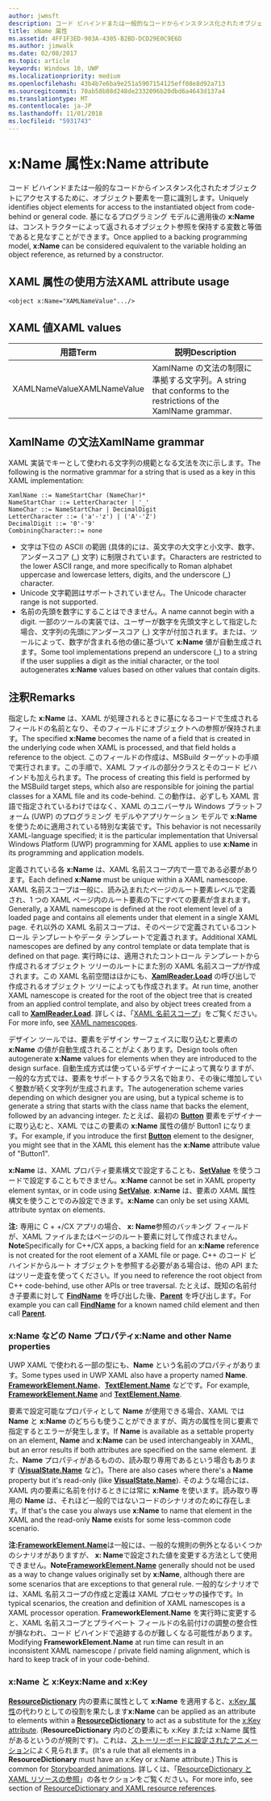 ```yaml
---
author: jwmsft
description: コード ビハインドまたは一般的なコードからインスタンス化されたオブジェクトにアクセスするために、オブジェクト要素を一意に識別します。
title: xName 属性
ms.assetid: 4FF1F3ED-903A-4305-B2BD-DCD29E0C9E6D
ms.author: jimwalk
ms.date: 02/08/2017
ms.topic: article
keywords: Windows 10, UWP
ms.localizationpriority: medium
ms.openlocfilehash: 43b4b7e6ba9e251a5907154125eff08e8d92a713
ms.sourcegitcommit: 70ab58b88d248de2332096b20dbd6a4643d137a4
ms.translationtype: MT
ms.contentlocale: ja-JP
ms.lasthandoff: 11/01/2018
ms.locfileid: "5931743"
---
```

# <a name="xname-attribute"></a><span data-ttu-id="40f51-104">x:Name 属性</span><span class="sxs-lookup"><span data-stu-id="40f51-104">x:Name attribute</span></span>


<span data-ttu-id="40f51-105">コード ビハインドまたは一般的なコードからインスタンス化されたオブジェクトにアクセスするために、オブジェクト要素を一意に識別します。</span><span class="sxs-lookup"><span data-stu-id="40f51-105">Uniquely identifies object elements for access to the instantiated object from code-behind or general code.</span></span> <span data-ttu-id="40f51-106">基になるプログラミング モデルに適用後の **x:Name** は、コンストラクターによって返されるオブジェクト参照を保持する変数と等価であると見なすことができます。</span><span class="sxs-lookup"><span data-stu-id="40f51-106">Once applied to a backing programming model, **x:Name** can be considered equivalent to the variable holding an object reference, as returned by a constructor.</span></span>

## <a name="xaml-attribute-usage"></a><span data-ttu-id="40f51-107">XAML 属性の使用方法</span><span class="sxs-lookup"><span data-stu-id="40f51-107">XAML attribute usage</span></span>

``` syntax
<object x:Name="XAMLNameValue".../>
```

## <a name="xaml-values"></a><span data-ttu-id="40f51-108">XAML 値</span><span class="sxs-lookup"><span data-stu-id="40f51-108">XAML values</span></span>

| <span data-ttu-id="40f51-109">用語</span><span class="sxs-lookup"><span data-stu-id="40f51-109">Term</span></span> | <span data-ttu-id="40f51-110">説明</span><span class="sxs-lookup"><span data-stu-id="40f51-110">Description</span></span> |
|------|-------------|
| <span data-ttu-id="40f51-111">XAMLNameValue</span><span class="sxs-lookup"><span data-stu-id="40f51-111">XAMLNameValue</span></span> | <span data-ttu-id="40f51-112">XamlName の文法の制限に準拠する文字列。</span><span class="sxs-lookup"><span data-stu-id="40f51-112">A string that conforms to the restrictions of the XamlName grammar.</span></span> |

##  <a name="xamlname-grammar"></a><span data-ttu-id="40f51-113">XamlName の文法</span><span class="sxs-lookup"><span data-stu-id="40f51-113">XamlName grammar</span></span>

<span data-ttu-id="40f51-114">XAML 実装でキーとして使われる文字列の規範となる文法を次に示します。</span><span class="sxs-lookup"><span data-stu-id="40f51-114">The following is the normative grammar for a string that is used as a key in this XAML implementation:</span></span>

``` syntax
XamlName ::= NameStartChar (NameChar)*
NameStartChar ::= LetterCharacter | '_'
NameChar ::= NameStartChar | DecimalDigit
LetterCharacter ::= ('a'-'z') | ('A'-'Z')
DecimalDigit ::= '0'-'9'
CombiningCharacter::= none
```

-   <span data-ttu-id="40f51-115">文字は下位の ASCII の範囲 (具体的には、英文字の大文字と小文字、数字、アンダースコア (\_) 文字) に制限されています。</span><span class="sxs-lookup"><span data-stu-id="40f51-115">Characters are restricted to the lower ASCII range, and more specifically to Roman alphabet uppercase and lowercase letters, digits, and the underscore (\_) character.</span></span>
-   <span data-ttu-id="40f51-116">Unicode 文字範囲はサポートされていません。</span><span class="sxs-lookup"><span data-stu-id="40f51-116">The Unicode character range is not supported.</span></span>
-   <span data-ttu-id="40f51-117">名前の先頭を数字にすることはできません。</span><span class="sxs-lookup"><span data-stu-id="40f51-117">A name cannot begin with a digit.</span></span> <span data-ttu-id="40f51-118">一部のツールの実装では、ユーザーが数字を先頭文字として指定した場合、文字列の先頭にアンダースコア (\_) 文字が付加されます。または、ツールによって、数字が含まれる他の値に基づいて **x:Name** 値が自動生成されます。</span><span class="sxs-lookup"><span data-stu-id="40f51-118">Some tool implementations prepend an underscore (\_) to a string if the user supplies a digit as the initial character, or the tool autogenerates **x:Name** values based on other values that contain digits.</span></span>

## <a name="remarks"></a><span data-ttu-id="40f51-119">注釈</span><span class="sxs-lookup"><span data-stu-id="40f51-119">Remarks</span></span>

<span data-ttu-id="40f51-120">指定した **x:Name** は、XAML が処理されるときに基になるコードで生成されるフィールドの名前となり、そのフィールドにオブジェクトへの参照が保持されます。</span><span class="sxs-lookup"><span data-stu-id="40f51-120">The specified **x:Name** becomes the name of a field that is created in the underlying code when XAML is processed, and that field holds a reference to the object.</span></span> <span data-ttu-id="40f51-121">このフィールドの作成は、MSBuild ターゲットの手順で実行されます。この手順で、XAML ファイルの部分クラスとそのコード ビハインドも加えられます。</span><span class="sxs-lookup"><span data-stu-id="40f51-121">The process of creating this field is performed by the MSBuild target steps, which also are responsible for joining the partial classes for a XAML file and its code-behind.</span></span> <span data-ttu-id="40f51-122">この動作は、必ずしも XAML 言語で指定されているわけではなく、XAML のユニバーサル Windows プラットフォーム (UWP) のプログラミング モデルやアプリケーション モデルで **x:Name** を使うために適用されている特別な実装です。</span><span class="sxs-lookup"><span data-stu-id="40f51-122">This behavior is not necessarily XAML-language specified; it is the particular implementation that Universal Windows Platform (UWP) programming for XAML applies to use **x:Name** in its programming and application models.</span></span>

<span data-ttu-id="40f51-123">定義されている各 **x:Name** は、XAML 名前スコープ内で一意である必要があります。</span><span class="sxs-lookup"><span data-stu-id="40f51-123">Each defined **x:Name** must be unique within a XAML namescope.</span></span> <span data-ttu-id="40f51-124">XAML 名前スコープは一般に、読み込まれたページのルート要素レベルで定義され、1 つの XAML ページ内のルート要素の下にすべての要素が含まれます。</span><span class="sxs-lookup"><span data-stu-id="40f51-124">Generally, a XAML namescope is defined at the root element level of a loaded page and contains all elements under that element in a single XAML page.</span></span> <span data-ttu-id="40f51-125">それ以外の XAML 名前スコープは、そのページで定義されているコントロール テンプレートやデータ テンプレートで定義されます。</span><span class="sxs-lookup"><span data-stu-id="40f51-125">Additional XAML namescopes are defined by any control template or data template that is defined on that page.</span></span> <span data-ttu-id="40f51-126">実行時には、適用されたコントロール テンプレートから作成されるオブジェクト ツリーのルートにまた別の XAML 名前スコープが作成されます。この XAML 名前空間はほかにも、[**XamlReader.Load**](https://msdn.microsoft.com/library/windows/apps/br228048) の呼び出しで作成されるオブジェクト ツリーによっても作成されます。</span><span class="sxs-lookup"><span data-stu-id="40f51-126">At run time, another XAML namescope is created for the root of the object tree that is created from an applied control template, and also by object trees created from a call to [**XamlReader.Load**](https://msdn.microsoft.com/library/windows/apps/br228048).</span></span> <span data-ttu-id="40f51-127">詳しくは、「[XAML 名前スコープ](xaml-namescopes.md)」をご覧ください。</span><span class="sxs-lookup"><span data-stu-id="40f51-127">For more info, see [XAML namescopes](xaml-namescopes.md).</span></span>

<span data-ttu-id="40f51-128">デザイン ツールでは、要素をデザイン サーフェイスに取り込むと要素の **x:Name** の値が自動生成されることがよくあります。</span><span class="sxs-lookup"><span data-stu-id="40f51-128">Design tools often autogenerate **x:Name** values for elements when they are introduced to the design surface.</span></span> <span data-ttu-id="40f51-129">自動生成方式は使っているデザイナーによって異なりますが、一般的な方式では、要素をサポートするクラス名で始まり、その後に増加していく整数が続く文字列が生成されます。</span><span class="sxs-lookup"><span data-stu-id="40f51-129">The autogeneration scheme varies depending on which designer you are using, but a typical scheme is to generate a string that starts with the class name that backs the element, followed by an advancing integer.</span></span> <span data-ttu-id="40f51-130">たとえば、最初の [**Button**](https://msdn.microsoft.com/library/windows/apps/br209265) 要素をデザイナーに取り込むと、XAML ではこの要素の **x:Name** 属性の値が Button1 になります。</span><span class="sxs-lookup"><span data-stu-id="40f51-130">For example, if you introduce the first [**Button**](https://msdn.microsoft.com/library/windows/apps/br209265) element to the designer, you might see that in the XAML this element has the **x:Name** attribute value of "Button1".</span></span>

<span data-ttu-id="40f51-131">**x:Name** は、XAML プロパティ要素構文で設定することも、[**SetValue**](https://msdn.microsoft.com/library/windows/apps/br242361) を使うコードで設定することもできません。</span><span class="sxs-lookup"><span data-stu-id="40f51-131">**x:Name** cannot be set in XAML property element syntax, or in code using [**SetValue**](https://msdn.microsoft.com/library/windows/apps/br242361).</span></span> <span data-ttu-id="40f51-132">**x:Name** は、要素の XAML 属性構文を使うことでのみ設定できます。</span><span class="sxs-lookup"><span data-stu-id="40f51-132">**x:Name** can only be set using XAML attribute syntax on elements.</span></span>

<span data-ttu-id="40f51-133">**注:** 専用に C + +/CX アプリの場合、 **x: Name**参照のバッキング フィールドが、XAML ファイルまたはページのルート要素に対して作成されません。</span><span class="sxs-lookup"><span data-stu-id="40f51-133">**Note**Specifically for C++/CX apps, a backing field for an **x:Name** reference is not created for the root element of a XAML file or page.</span></span> <span data-ttu-id="40f51-134">C++ のコード ビハインドからルート オブジェクトを参照する必要がある場合は、他の API またはツリー走査を使ってください。</span><span class="sxs-lookup"><span data-stu-id="40f51-134">If you need to reference the root object from C++ code-behind, use other APIs or tree traversal.</span></span> <span data-ttu-id="40f51-135">たとえば、既知の名前付き子要素に対して [**FindName**](https://msdn.microsoft.com/library/windows/apps/br208715) を呼び出した後、[**Parent**](https://msdn.microsoft.com/library/windows/apps/br208739) を呼び出します。</span><span class="sxs-lookup"><span data-stu-id="40f51-135">For example you can call [**FindName**](https://msdn.microsoft.com/library/windows/apps/br208715) for a known named child element and then call [**Parent**](https://msdn.microsoft.com/library/windows/apps/br208739).</span></span>

### <a name="xname-and-other-name-properties"></a><span data-ttu-id="40f51-136">x:Name などの Name プロパティ</span><span class="sxs-lookup"><span data-stu-id="40f51-136">x:Name and other Name properties</span></span>

<span data-ttu-id="40f51-137">UWP XAML で使われる一部の型にも、**Name** という名前のプロパティがあります。</span><span class="sxs-lookup"><span data-stu-id="40f51-137">Some types used in UWP XAML also have a property named **Name**.</span></span> <span data-ttu-id="40f51-138">[**FrameworkElement.Name**](https://msdn.microsoft.com/library/windows/apps/br208735)、[**TextElement.Name**](https://msdn.microsoft.com/library/windows/apps/hh702125) などです。</span><span class="sxs-lookup"><span data-stu-id="40f51-138">For example, [**FrameworkElement.Name**](https://msdn.microsoft.com/library/windows/apps/br208735) and [**TextElement.Name**](https://msdn.microsoft.com/library/windows/apps/hh702125).</span></span>

<span data-ttu-id="40f51-139">要素で設定可能なプロパティとして **Name** が使用できる場合、XAML では **Name** と **x:Name** のどちらも使うことができますが、両方の属性を同じ要素で指定するとエラーが発生します。</span><span class="sxs-lookup"><span data-stu-id="40f51-139">If **Name** is available as a settable property on an element, **Name** and **x:Name** can be used interchangeably in XAML, but an error results if both attributes are specified on the same element.</span></span> <span data-ttu-id="40f51-140">また、**Name** プロパティがあるものの、読み取り専用であるという場合もあります ([**VisualState.Name**](https://msdn.microsoft.com/library/windows/apps/br209031) など)。</span><span class="sxs-lookup"><span data-stu-id="40f51-140">There are also cases where there's a **Name** property but it's read-only (like [**VisualState.Name**](https://msdn.microsoft.com/library/windows/apps/br209031)).</span></span> <span data-ttu-id="40f51-141">そのような場合には、XAML 内の要素に名前を付けるときには常に **x:Name** を使います。読み取り専用の **Name** は、それほど一般的ではないコードのシナリオのために存在します。</span><span class="sxs-lookup"><span data-stu-id="40f51-141">If that's the case you always use **x:Name** to name that element in the XAML and the read-only **Name** exists for some less-common code scenario.</span></span>

<span data-ttu-id="40f51-142">**注:**[**FrameworkElement.Name**](https://msdn.microsoft.com/library/windows/apps/br208735)は一般には、一般的な規則の例外となるいくつかのシナリオがありますが、 **x: Name**で設定された値を変更する方法として使用できません。</span><span class="sxs-lookup"><span data-stu-id="40f51-142">**Note**[**FrameworkElement.Name**](https://msdn.microsoft.com/library/windows/apps/br208735) generally should not be used as a way to change values originally set by **x:Name**, although there are some scenarios that are exceptions to that general rule.</span></span> <span data-ttu-id="40f51-143">一般的なシナリオでは、XAML 名前スコープの作成と定義は XAML プロセッサの操作です。</span><span class="sxs-lookup"><span data-stu-id="40f51-143">In typical scenarios, the creation and definition of XAML namescopes is a XAML processor operation.</span></span> <span data-ttu-id="40f51-144">**FrameworkElement.Name** を実行時に変更すると、XAML 名前スコープとプライベート フィールドの名前付けの調整の整合性が損なわれ、コード ビハインドで追跡するのが難しくなる可能性があります。</span><span class="sxs-lookup"><span data-stu-id="40f51-144">Modifying **FrameworkElement.Name** at run time can result in an inconsistent XAML namescope / private field naming alignment, which is hard to keep track of in your code-behind.</span></span>

### <a name="xname-and-xkey"></a><span data-ttu-id="40f51-145">x:Name と x:Key</span><span class="sxs-lookup"><span data-stu-id="40f51-145">x:Name and x:Key</span></span>

<span data-ttu-id="40f51-146">[**ResourceDictionary**](https://msdn.microsoft.com/library/windows/apps/br208794) 内の要素に属性として **x:Name** を適用すると、[x:Key 属性](x-key-attribute.md)の代わりとしての役割を果たします</span><span class="sxs-lookup"><span data-stu-id="40f51-146">**x:Name** can be applied as an attribute to elements within a [**ResourceDictionary**](https://msdn.microsoft.com/library/windows/apps/br208794) to act as a substitute for the [x:Key attribute](x-key-attribute.md).</span></span> <span data-ttu-id="40f51-147">(**ResourceDictionary** 内のどの要素にも x:Key または x:Name 属性があるというのが規則です)。これは、[ストーリーボードに設定されたアニメーション](https://msdn.microsoft.com/library/windows/apps/mt187354)によく見られます。</span><span class="sxs-lookup"><span data-stu-id="40f51-147">(It's a rule that all elements in a **ResourceDictionary** must have an x:Key or x:Name attribute.) This is common for [Storyboarded animations](https://msdn.microsoft.com/library/windows/apps/mt187354).</span></span> <span data-ttu-id="40f51-148">詳しくは、「[ResourceDictionary と XAML リソースの参照](https://msdn.microsoft.com/library/windows/apps/mt187273)」の各セクションをご覧ください。</span><span class="sxs-lookup"><span data-stu-id="40f51-148">For more info, see section of [ResourceDictionary and XAML resource references](https://msdn.microsoft.com/library/windows/apps/mt187273).</span></span>

